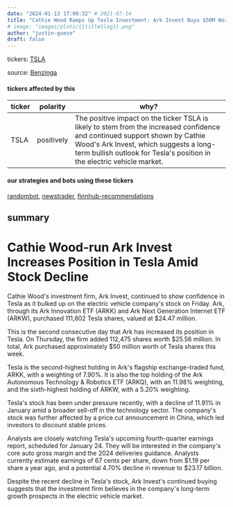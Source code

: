 ```yaml
---
date: "2024-01-13 17:00:32" # 2021-07-14
title: "Cathie Wood Ramps Up Tesla Investment: Ark Invest Buys $50M Worth of TSLA Shares"
# image: "images/plots/{{titleSlag}}.png"
author: "justin-guese"
draft: false
---
```

tickers: <a href='https://finance.yahoo.com/quote/TSLA' target='_blank'>TSLA</a> 

source: <a href='https://www.benzinga.com/markets/equities/24/01/36623333/cathie-wood-piles-into-tesla-stock-for-second-straight-day-after-2024s-12-slide-weeks-purchases-' target='_blank'>Benzinga</a>

#### tickers affected by this

| ticker | polarity | why? |
|------------|------------|------------|
| TSLA | positively | The positive impact on the ticker TSLA is likely to stem from the increased confidence and continued support shown by Cathie Wood's Ark Invest, which suggests a long-term bullish outlook for Tesla's position in the electric vehicle market. |



#### our strategies and bots using these tickers

[randombot](/strategies/randombot), [newstrader](/strategies/newstrader), [finnhub-recommendations](/strategies/finnhub-recommendations)

## summary

# Cathie Wood-run Ark Invest Increases Position in Tesla Amid Stock Decline

Cathie Wood's investment firm, Ark Invest, continued to show confidence in Tesla as it bulked up on the electric vehicle company's stock on Friday. Ark, through its Ark Innovation ETF (ARKK) and Ark Next Generation Internet ETF (ARKW), purchased 111,802 Tesla shares, valued at $24.47 million.

This is the second consecutive day that Ark has increased its position in Tesla. On Thursday, the firm added 112,475 shares worth $25.56 million. In total, Ark purchased approximately $50 million worth of Tesla shares this week.

Tesla is the second-highest holding in Ark's flagship exchange-traded fund, ARKK, with a weighting of 7.90%. It is also the top holding of the Ark Autonomous Technology & Robotics ETF (ARKQ), with an 11.98% weighting, and the sixth-highest holding of ARKW, with a 5.20% weighting.

Tesla's stock has been under pressure recently, with a decline of 11.91% in January amid a broader sell-off in the technology sector. The company's stock was further affected by a price cut announcement in China, which led investors to discount stable prices.

Analysts are closely watching Tesla's upcoming fourth-quarter earnings report, scheduled for January 24. They will be interested in the company's core auto gross margin and the 2024 deliveries guidance. Analysts currently estimate earnings of 67 cents per share, down from $1.19 per share a year ago, and a potential 4.70% decline in revenue to $23.17 billion.

Despite the recent decline in Tesla's stock, Ark Invest's continued buying suggests that the investment firm believes in the company's long-term growth prospects in the electric vehicle market.